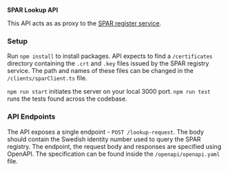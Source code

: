 **SPAR Lookup API**

This API acts as as proxy to the [SPAR register service](https://www.statenspersonadressregister.se/master/start/).

### Setup

Run `npm install` to install packages. API expects to find a `/certificates` directory containing the `.crt` and `.key` files issued by the SPAR registry service. The path and names of these files can be changed in the `/clients/sparClient.ts` file.

`npm run start` initiates the server on your local 3000 port. `npm run test` runs the tests found across the codebase.

### API Endpoints

The API exposes a single endpoint - `POST /lookup-request`. The body should contain the Swedish identity number used to query the SPAR registry. The endpoint, the request body and responses are specified using OpenAPI. The specification can be found inside the `/openapi/openapi.yaml` file.

